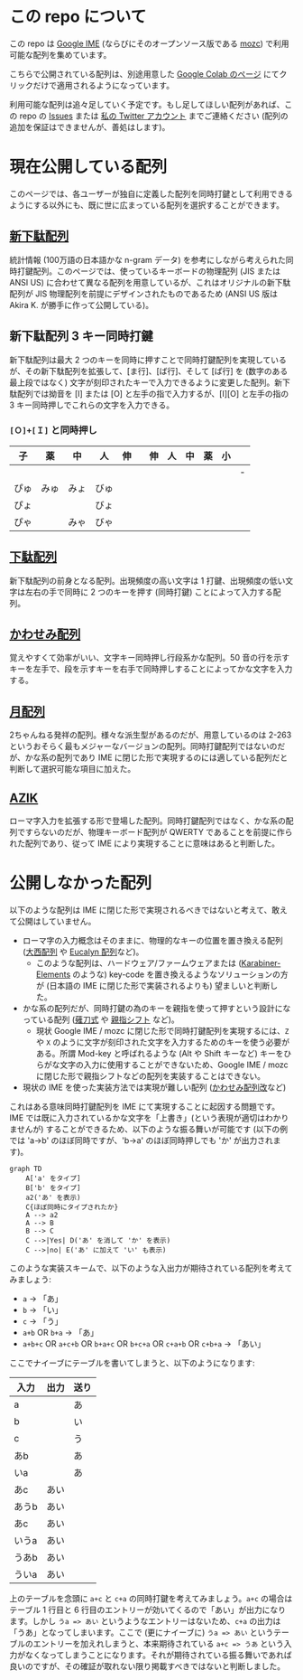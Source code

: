 # この repo について

この repo は [Google IME](https://www.google.co.jp/ime/) (ならびにそのオープンソース版である [mozc](https://github.com/google/mozc)) で利用可能な配列を集めています。

こちらで公開されている配列は、別途用意した [Google Colab のページ](https://colab.research.google.com/drive/1yrMHatUh0UUdinRgZhoObCaV2i3JTXlc?usp=sharing) にてクリックだけで適用されるようになっています。

利用可能な配列は追々足していく予定です。もし足してほしい配列があれば、この repo の [Issues](https://github.com/kirameister/keyboard_layouts/issues) または [私の Twitter アカウント](https://twitter.com/kirameister_ja/) までご連絡ください (配列の追加を保証はできませんが、善処はします)。

# 現在公開している配列

このページでは、各ユーザーが独自に定義した配列を同時打鍵として利用できるようにする以外にも、既に世に広まっている配列を選択することができます。

## [新下駄配列](https://kouy.exblog.jp/13627994/)
統計情報 (100万語の日本語かな n-gram データ) を参考にしながら考えられた同時打鍵配列。このページでは、使っているキーボードの物理配列 (JIS  または ANSI US) に合わせて異なる配列を用意しているが、これはオリジナルの新下駄配列が JIS 物理配列を前提にデザインされたものであるため (ANSI US 版は Akira K. が勝手に作って公開している)。

## 新下駄配列 3 キー同時打鍵
新下駄配列は最大 2 つのキーを同時に押すことで同時打鍵配列を実現しているが、その新下駄配列を拡張して、[ま行]、[ば行]、そして [ぱ行] を (数字のある最上段ではなく) 文字が刻印されたキーで入力できるように変更した配列。新下駄配列では拗音を [I] または [O] と左手の指で入力するが、[I][O] と左手の指の 3 キー同時押しでこれらの文字を入力できる。

### `[Ｏ]+[Ｉ]` と同時押し

| 子 | 薬 | 中 | 人 | 伸 |  | 伸 | 人 | 中 | 薬 | 小 |  |
|---|---|---|---|---|---|---|---|---|---|---|---|
|  |  |  |  |  |  |  |  |  |  |  | - |
| ぴゅ | みゅ| みょ | びゅ |  |  |  |  |  |  |  |  |
| ぴょ |     |      | びょ |  |  |  |  |  |  |  |  |
| ぴゃ |     | みゃ | びゃ |  |  |  |  |  |  |  |  |

## [下駄配列](http://web1.nazca.co.jp/kouy/geta.html)

新下駄配列の前身となる配列。出現頻度の高い文字は 1 打鍵、出現頻度の低い文字は左右の手で同時に 2 つのキーを押す (同時打鍵) ことによって入力する配列。

## [かわせみ配列](https://github.com/semialt/kawasemi)

覚えやすくて効率がいい、文字キー同時押し行段系かな配列。50 音の行を示すキーを左手で、段を示すキーを右手で同時押しすることによってかな文字を入力する。

## [月配列](https://jisx6004.client.jp/tsuki.html)

2ちゃんねる発祥の配列。様々な派生型があるのだが、用意しているのは 2-263 というおそらく最もメジャーなバージョンの配列。同時打鍵配列ではないのだが、かな系の配列であり IME に閉じた形で実現するのには適している配列だと判断して選択可能な項目に加えた。

## [AZIK](http://hp.vector.co.jp/authors/VA002116/azik/azikinfo.htm)

ローマ字入力を拡張する形で登場した配列。同時打鍵配列ではなく、かな系の配列ですらないのだが、物理キーボード配列が QWERTY であることを前提に作られた配列であり、従って IME により実現することに意味はあると判断した。

# 公開しなかった配列

以下のような配列は IME に閉じた形で実現されるべきではないと考えて、敢えて公開はしていません。

* ローマ字の入力概念はそのままに、物理的なキーの位置を置き換える配列 ([大西配列](https://0414.works/hairetu/) や [Eucalyn 配列](https://eucalyn.hatenadiary.jp/entry/about-eucalyn-layout)など)。
    * このような配列は、ハードウェア/ファームウェアまたは ([Karabiner-Elements](https://karabiner-elements.pqrs.org/) のような) key-code を置き換えるようなソリューションの方が (日本語の IME に閉じた形で実装されるよりも) 望ましいと判断した。
* かな系の配列だが、同時打鍵の為のキーを親指を使って押すという設計になっている配列 ([薙刀式](http://oookaworks.seesaa.net/article/484704326.html) や [親指シフト](https://ja.wikipedia.org/wiki/%E8%A6%AA%E6%8C%87%E3%82%B7%E3%83%95%E3%83%88) など)。
    * 現状 Google IME / mozc に閉じた形で同時打鍵配列を実現するには、`Z` や `X` のように文字が刻印された文字を入力するためのキーを使う必要がある。所謂 Mod-key と呼ばれるような (Alt や Shift キーなど) キーをひらがな文字の入力に使用することができないため、Google IME / mozc に閉じた形で親指シフトなどの配列を実装することはできない。
* 現状の IME を使った実装方法では実現が難しい配列 ([かわせみ配列改](https://github.com/semialt/kawasemi#%E3%81%8B%E3%82%8F%E3%81%9B%E3%81%BF%E9%85%8D%E5%88%97%E6%94%B9)など)

これはある意味同時打鍵配列を IME にて実現することに起因する問題です。IME では既に入力されているかな文字を「上書き」(という表現が適切はわかりませんが) することができるため、以下のような振る舞いが可能です (以下の例では 'a->b' のほぼ同時ですが、'b->a' のほぼ同時押しでも 'か' が出力されます)。
```mermaid
graph TD
    A['a' をタイプ]
    B['b' をタイプ]
    a2('あ' を表示)
    C{ほぼ同時にタイプされたか}
    A --> a2
    A --> B
    B --> C
    C -->|Yes| D('あ' を消して 'か' を表示)
    C -->|no| E('あ' に加えて 'い' も表示)
```
このような実装スキームで、以下のような入出力が期待されている配列を考えてみましょう:
* `a` → 「あ」
* `b` → 「い」
* `c` → 「う」
* `a+b` OR `b+a` → 「あ」
* `a+b+c` OR `a+c+b` OR `b+a+c` OR `b+c+a` OR `c+a+b` OR `c+b+a` → 「あい」

ここでナイーブにテーブルを書いてしまうと、以下のようになります:

| 入力 | 出力 | 送り |
|---|---|---|
| a |  | あ |
| b |  | い |
| c |  | う |
| あb |  | あ |
| いa |  | あ |
| あc | あい |  |
| あうb | あい |  |
| あc | あい |  |
| いうa | あい |  |
| うあb | あい |  |
| ういa | あい |  |

上のテーブルを念頭に `a+c` と `c+a` の同時打鍵を考えてみましょう。`a+c` の場合はテーブル 1 行目と 6 行目のエントリーが効いてくるので「あい」が出力になります。しかし `うa => あい` というようなエントリーはないため、`c+a` の出力は「うあ」となってしまいます。ここで (更にナイーブに) `うa => あい` というテーブルのエントリーを加えれしまうと、本来期待されている `a+c => うあ` という入力がなくなってしまうことになります。それが期待されている振る舞いであれば良いのですが、その確証が取れない限り掲載すべきではないと判断しました。




